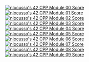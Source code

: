 [![nlocusso's 42 CPP Module 00 Score](https://badge42.vercel.app/api/v2/cli2vy3vp021309kxo1tonesa/project/3002139)](https://github.com/JaeSeoKim/badge42)  
[![nlocusso's 42 CPP Module 01 Score](https://badge42.vercel.app/api/v2/cli2vy3vp021309kxo1tonesa/project/3002911)](https://github.com/JaeSeoKim/badge42)<br />
[![nlocusso's 42 CPP Module 02 Score](https://badge42.vercel.app/api/v2/cli2vy3vp021309kxo1tonesa/project/3003670)](https://github.com/JaeSeoKim/badge42)<br />
[![nlocusso's 42 CPP Module 03 Score](https://badge42.vercel.app/api/v2/cli2vy3vp021309kxo1tonesa/project/3004658)](https://github.com/JaeSeoKim/badge42)<br />
[![nlocusso's 42 CPP Module 04 Score](https://badge42.vercel.app/api/v2/cli2vy3vp021309kxo1tonesa/project/3023096)](https://github.com/JaeSeoKim/badge42)<br />
[![nlocusso's 42 CPP Module 05 Score](https://badge42.vercel.app/api/v2/cli2vy3vp021309kxo1tonesa/project/3048642)](https://github.com/JaeSeoKim/badge42)<br />
[![nlocusso's 42 CPP Module 06 Score](https://badge42.vercel.app/api/v2/cli2vy3vp021309kxo1tonesa/project/3055535)](https://github.com/JaeSeoKim/badge42)<br />
[![nlocusso's 42 CPP Module 07 Score](https://badge42.vercel.app/api/v2/cli2vy3vp021309kxo1tonesa/project/3057739)](https://github.com/JaeSeoKim/badge42)<br />
[![nlocusso's 42 CPP Module 08 Score](https://badge42.vercel.app/api/v2/cli2vy3vp021309kxo1tonesa/project/3058916)](https://github.com/JaeSeoKim/badge42)<br />
[![nlocusso's 42 CPP Module 09 Score](https://badge42.vercel.app/api/v2/cli2vy3vp021309kxo1tonesa/project/3062792)](https://github.com/JaeSeoKim/badge42)

